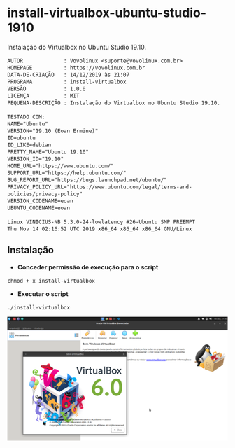 # install-virtualbox-ubuntu-studio-1910
Instalação do Virtualbox no Ubuntu Studio 19.10.

```
AUTOR             : Vovolinux <suporte@vovolinux.com.br>
HOMEPAGE          : https://vovolinux.com.br 
DATA-DE-CRIAÇÃO   : 14/12/2019 às 21:07 
PROGRAMA          : install-virtualbox
VERSÃO            : 1.0.0
LICENÇA           : MIT
PEQUENA-DESCRIÇÃO : Instalação do Virtualbox no Ubuntu Studio 19.10.

TESTADO COM:
NAME="Ubuntu"
VERSION="19.10 (Eoan Ermine)"
ID=ubuntu
ID_LIKE=debian
PRETTY_NAME="Ubuntu 19.10"
VERSION_ID="19.10"
HOME_URL="https://www.ubuntu.com/"
SUPPORT_URL="https://help.ubuntu.com/"
BUG_REPORT_URL="https://bugs.launchpad.net/ubuntu/"
PRIVACY_POLICY_URL="https://www.ubuntu.com/legal/terms-and-policies/privacy-policy"
VERSION_CODENAME=eoan
UBUNTU_CODENAME=eoan

Linux VINICIUS-NB 5.3.0-24-lowlatency #26-Ubuntu SMP PREEMPT 
Thu Nov 14 02:16:52 UTC 2019 x86_64 x86_64 x86_64 GNU/Linux
```

## Instalação

- __Conceder permissão de execução para o script__
```
chmod + x install-virtualbox
```

- __Executar o script__
```
./install-virtualbox
```



![virtualbox-6.png](https://raw.githubusercontent.com/Viniciusalopes/install-virtualbox-ubuntu-studio-1910/master/imagens/virtualbox-6.png)
